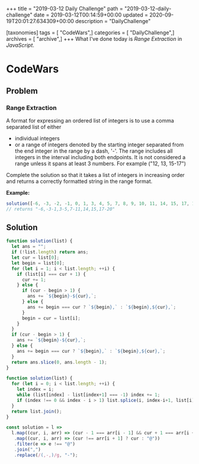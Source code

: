 +++
title = "2019-03-12 Daily Challenge"
path = "2019-03-12-daily-challenge"
date = 2019-03-12T00:14:59+00:00
updated = 2020-09-19T20:01:27.634309+00:00
description = "DailyChallenge"

[taxonomies]
tags = [ "CodeWars",]
categories = [ "DailyChallenge",]
archives = [ "archive",]
+++
What I've done today is *Range Extraction* in *JavaScript*.

<!-- more -->

# CodeWars

## Problem

### Range Extraction

A format for expressing an ordered list of integers is to use a comma separated list of either

- individual integers
- or a range of integers denoted by the starting integer separated from the end integer in the range by a dash, '-'. The range includes all integers in the interval including both endpoints. It is not considered a range unless it spans at least 3 numbers. For example ("12, 13, 15-17")

Complete the solution so that it takes a list of integers in increasing order and returns a correctly formatted string in the range format.

**Example:**

```javascript
solution([-6, -3, -2, -1, 0, 1, 3, 4, 5, 7, 8, 9, 10, 11, 14, 15, 17, 18, 19, 20]);
// returns "-6,-3-1,3-5,7-11,14,15,17-20"
```

## Solution

```js
function solution(list) {
  let ans = "";
  if (!list.length) return ans;
  let cur = list[0];
  let begin = list[0];
  for (let i = 1; i < list.length; ++i) {
    if (list[i] === cur + 1) {
      cur += 1;
    } else {
      if (cur - begin > 1) {
        ans += `${begin}-${cur},`;
      } else {
        ans += begin === cur ? `${begin},` : `${begin},${cur},`;
      }
      begin = cur = list[i];
    }
  }
  if (cur - begin > 1) {
    ans += `${begin}-${cur},`;
  } else {
    ans += begin === cur ? `${begin},` : `${begin},${cur},`;
  }
  return ans.slice(0, ans.length - 1);
}

function solution(list) {
  for (let i = 0; i < list.length; ++i) {
    let index = i;
    while (list[index] - list[index+1] === -1) index += 1;
    if (index !== 0 && index - i > 1) list.splice(i, index-i+1, list[i]+"-"+list[index]);
  }
  return list.join();
}

const solution = l =>
  l.map((cur, i, arr) => (cur - 1 === arr[i - 1] && cur + 1 === arr[i + 1] ? "-" : cur))
   .map((cur, i, arr) => (cur !== arr[i + 1] ? cur : "@"))
   .filter(e => e !== "@")
   .join(",")
   .replace(/(,-,)/g, "-");
```